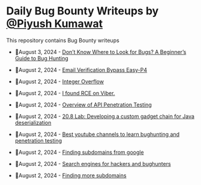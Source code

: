 # Daily Bug Bounty Writeups by [@Piyush Kumawat](https://twitter.com/piyush_supiy) 
This repository contains Bug Bounty writeups

<!-- BLOG-POST-LIST:START -->
 - 💯August 3, 2024 - [Don’t Know Where to Look for Bugs? A Beginner’s Guide to Bug Hunting](https://medium.com/@paritoshblogs/dont-know-where-to-look-for-bugs-a-beginner-s-guide-to-bug-hunting-780780eec09b?source=rss------bug_bounty-5) 

 - 💯August 2, 2024 - [Email Verification Bypass Easy-P4](https://medium.com/@Ajakcybersecurity/email-verification-bypass-easy-p4-70039d0b8fd9?source=rss------bug_bounty-5) 

 - 💯August 2, 2024 - [Integer Overflow](https://medium.com/@ibnibrahim/integer-overflow-1b93d96ec88f?source=rss------bug_bounty-5) 

 - 💯August 2, 2024 - [I found RCE on Viber.](https://medium.com/@deadoverflow/i-found-rce-on-viber-432cf9e17eb0?source=rss------bug_bounty-5) 

 - 💯August 2, 2024 - [Overview of API Penetration Testing](https://medium.com/@aakashgupthagwapt/overview-of-api-penetration-testing-2065f6722f4e?source=rss------bug_bounty-5) 

 - 💯August 2, 2024 - [20.8 Lab: Developing a custom gadget chain for Java deserialization](https://cyberw1ng.medium.com/20-8-lab-developing-a-custom-gadget-chain-for-java-deserialization-01b85e1e998a?source=rss------bug_bounty-5) 

 - 💯August 2, 2024 - [Best youtube channels to learn bughunting and penetration testing](https://medium.com/@sangamahesh650/best-youtube-channels-to-learn-bughunting-and-penetration-testing-eea2e78a202a?source=rss------bug_bounty-5) 

 - 💯August 2, 2024 - [Finding subdomains from google](https://medium.com/@sangamahesh650/finding-subdomains-from-google-7f370fe60ad1?source=rss------bug_bounty-5) 

 - 💯August 2, 2024 - [Search engines for hackers and bughunters](https://medium.com/@sangamahesh650/search-engines-for-hackers-and-bughunters-16139aa60752?source=rss------bug_bounty-5) 

 - 💯August 2, 2024 - [Finding more subdomains](https://medium.com/@sangamahesh650/finding-more-subdomains-1f5221e79310?source=rss------bug_bounty-5) 
<!-- BLOG-POST-LIST:END -->
